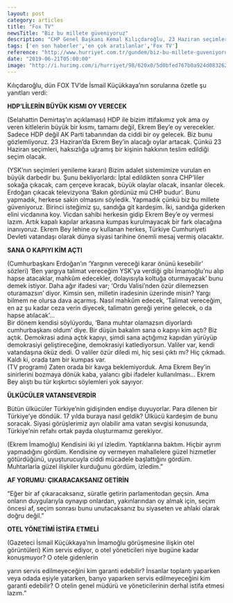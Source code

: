 ```yaml
---
layout: post
category: articles
title: "Fox TV"
newsTitle: "Biz bu millete güveniyoruz"
description: "CHP Genel Başkanı Kemal Kılıçdaroğlu, 23 Haziran seçimleri öncesi “Seçim iptal edildikten sonra CHP’lilerin sokağa çıkmasını beklediler. Bunu yapmadık, herkese sakin olmasını söyledik. Yapmadık çünkü biz bu millete güveniyoruz” dedi. "
tags: ['en son haberler','en çok aratılanlar','Fox TV']
reference: "http://www.hurriyet.com.tr/gundem/biz-bu-millete-guveniyoruz-41250674"
date: "2019-06-21T05:00:00"
image: "http://i.hurimg.com/i/hurriyet/98/620x0/5d0bfed767b0a924d0832622.jpg"
---
```


<p>Kılı&ccedil;daroğlu, d&uuml;n FOX TV&rsquo;de İsmail K&uuml;&ccedil;&uuml;kkaya&rsquo;nın sorularına &ouml;zetle şu yanıtları verdi:</p>
<p><strong>HDP&rsquo;LİLERİN B&Uuml;Y&Uuml;K KISMI OY VERECEK</strong></p>
<p>(Selahattin Demirtaş&rsquo;ın a&ccedil;ıklaması) HDP ile bizim ittifakımız yok ama oy veren kitlelerin b&uuml;y&uuml;k bir kısmı, tamamı değil, Ekrem Bey&rsquo;e oy verecekler. Sadece HDP değil AK Parti tabanından da ciddi bir oy gelecek. Biz bunu g&ouml;zlemliyoruz. 23 Haziran&rsquo;da Ekrem Bey&rsquo;in alacağı oylar artacak. &Ccedil;&uuml;nk&uuml; 23 Haziran se&ccedil;imleri, haksızlığa uğramış bir kişinin hakkının teslim edildiği se&ccedil;im olacak.</p>
<p>(YSK&rsquo;nın se&ccedil;imleri yenileme kararı) Bizim adalet sistemimize vurulan en b&uuml;y&uuml;k darbedir bu. Şunu bekliyorlardı: İptal edildikten sonra CHP&rsquo;liler sokağa &ccedil;ıkacak, cam &ccedil;er&ccedil;eve kıracak, b&uuml;y&uuml;k olaylar olacak, insanlar &ouml;lecek. Erdoğan &ccedil;ıkacak televizyona &lsquo;Bakın g&ouml;rd&uuml;n&uuml;z m&uuml; CHP budur&rsquo;. Bunu yapmadık, herkese sakin olmasını s&ouml;yledik. Yapmadık &ccedil;&uuml;nk&uuml; biz bu millete g&uuml;veniyoruz. Birinci isteğimiz şu, sandığa git kardeşim. İki, sandığa giderken elini vicdanına koy. Vicdan sahibi herkesin gidip Ekrem Bey&rsquo;e oy vermesi lazım. Artık kapalı kapılar arkasına kumpas kurulmayacak bir fark olacağına inanıyoruz. Ekrem Bey lehine oy kullanan herkes, T&uuml;rkiye Cumhuriyeti Devleti vatandaşı olarak d&uuml;nya siyasi tarihine &ouml;nemli mesaj vermiş olacaktır.</p>
<p><strong>SANA O KAPIYI KİM A&Ccedil;TI</strong></p>
<p>(Cumhurbaşkanı Erdoğan&rsquo;ın &lsquo;Yargının vereceği karar &ouml;n&uuml;n&uuml; kesebilir&rsquo; s&ouml;zleri) &lsquo;Ben yargıya talimat vereceğim YSK&rsquo;ya verdiği gibi İmamoğlu&rsquo;nu alıp hapse atacaklar, mahk&ucirc;m edecekler, dolayısıyla koltuğa oturmayacak&rsquo; bunu demek istiyor. Daha ağır ifadesi var; &lsquo;Ordu Valisi&rsquo;nden &ouml;z&uuml;r dilemezsen oturamazsın&rsquo; diyor. Kimsin sen, milletin iradesinin &uuml;zerinde misin? Yargı bilmem ne olursa dava a&ccedil;armış. Nasıl mahk&ucirc;m edecek, &lsquo;Talimat vereceğim, en az şu kadar ceza verin diyecek, talimatın gereği yerine gelecek, o da hapse atılacak&rsquo;... <br>Bir d&ouml;nem kendisi s&ouml;yl&uuml;yordu, &lsquo;Bana muhtar olamazsın diyorlardı cumhurbaşkanı oldum&rsquo; diye. Bir d&uuml;ş&uuml;n bakalım sana o kapıyı kim a&ccedil;tı? Biz a&ccedil;tık. Demokrasi adına a&ccedil;tık kapıyı, şimdi sana a&ccedil;tığımız kapıdan y&uuml;r&uuml;y&uuml;p demokrasiyi geliştireceğine, demokrasiyi katlediyorsun. Valiler var, kendi vatandaşına &ouml;k&uuml;z dedi. O valiler &ouml;z&uuml;r diledi mi, hi&ccedil; sesi &ccedil;ıktı mı? Hi&ccedil; &ccedil;ıkmadı. Kaldı ki, orada tam bir kumpas var. <br>(TV programı) Zaten orada bir kavga beklemiyorduk. Ama Ekrem Bey&rsquo;in sinirlerini bozmaya d&ouml;n&uuml;k kaba, yalancı gibi ifadeler kullanılması... Ekrem Bey alıştı bu t&uuml;r kışkırtıcı s&ouml;ylemleri yok sayıyor.</p>
<p><strong>&Uuml;LK&Uuml;C&Uuml;LER VATANSEVERDİR</strong></p>
<p>B&uuml;t&uuml;n &uuml;lk&uuml;c&uuml;ler T&uuml;rkiye&rsquo;nin gidişinden endişe duyuyorlar. Para dilenen bir T&uuml;rkiye&rsquo;ye d&ouml;nd&uuml;k. 17 yılda buraya nasıl geldik? &Uuml;lk&uuml;c&uuml; kardeşim de bunu soracak. Siyasi g&ouml;r&uuml;şlerimiz ayrı olabilir ama vatan sevgisi konusunda, T&uuml;rkiye&rsquo;nin refahı ortak payda oluşturmamız gerekiyor.</p>
<p>(Ekrem İmamoğlu) Kendisini iki yıl izledim. Yaptıklarına baktım. Hi&ccedil;bir ayrım yapmadığını g&ouml;rd&uuml;m. Kendisine oy vermeyen mahallelere g&uuml;zel hizmetler g&ouml;t&uuml;rd&uuml;ğ&uuml;n&uuml;, uyuşturucuyla ciddi m&uuml;cadele başlattığını g&ouml;rd&uuml;m. Muhtarlarla g&uuml;zel ilişkiler kurduğunu g&ouml;rd&uuml;m, izledim.&rdquo;&nbsp;</p>
<p><strong>AF YORUMU:&nbsp;&Ccedil;IKARACAKSANIZ GETİRİN</strong></p>
<p>&ldquo;Eğer bir af &ccedil;ıkaracaksanız, s&uuml;ratle getirin parlamentodan ge&ccedil;sin. Ama onların duygularıyla oynayıp onlardan, yakınlarından oy almak i&ccedil;in, se&ccedil;im &ouml;ncesi af, se&ccedil;im sonrası bunu unutacaksanız bu siyaseten ve ahlaki olarak doğru değil.&rdquo;</p>
<p><strong>OTEL Y&Ouml;NETİMİ İSTİFA ETMELİ</strong></p>
<p>(Gazeteci İsmail K&uuml;&ccedil;&uuml;kkaya&rsquo;nın İmamoğlu g&ouml;r&uuml;şmesine ilişkin otel g&ouml;r&uuml;nt&uuml;leri) Kim servis ediyor, o otel y&ouml;neticileri niye bug&uuml;ne kadar konuşmuyor? O otele gidenlerin</p>
<p>yarın servis edilmeyeceğini kim garanti edebilir? İnsanlar toplantı yaparken veya odada eşiyle yatarken, banyo yaparken servis edilmeyeceğini kim garanti edebilir? O otelin genel m&uuml;d&uuml;r&uuml; ve y&ouml;neticilerinin derhal istifa etmesi lazım.&rdquo;</p>